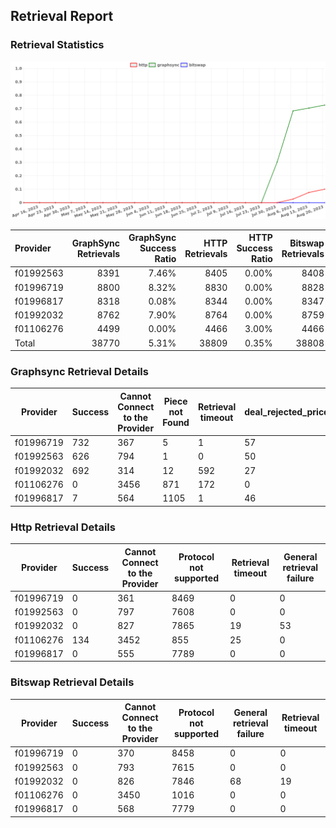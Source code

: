 ## Retrieval Report
### Retrieval Statistics
<img src="https://raw.githubusercontent.com/data-preservation-programs/filplus-checker-assets/main/filecoin-project/filecoin-plus-large-datasets/issues/1350/1692669869489.png"/>

| Provider  | GraphSync Retrievals | GraphSync Success Ratio | HTTP Retrievals | HTTP Success Ratio | Bitswap Retrievals | Bitswap Success Ratio |
| :-------- | -------------------: | ----------------------: | --------------: | -----------------: | -----------------: | --------------------: |
| f01992563 |                 8391 |                   7.46% |            8405 |              0.00% |               8408 |                 0.00% |
| f01996719 |                 8800 |                   8.32% |            8830 |              0.00% |               8828 |                 0.00% |
| f01996817 |                 8318 |                   0.08% |            8344 |              0.00% |               8347 |                 0.00% |
| f01992032 |                 8762 |                   7.90% |            8764 |              0.00% |               8759 |                 0.00% |
| f01106276 |                 4499 |                   0.00% |            4466 |              3.00% |               4466 |                 0.00% |
| Total     |                38770 |                   5.31% |           38809 |              0.35% |              38808 |                 0.00% |

### Graphsync Retrieval Details
| Provider  | Success | Cannot Connect to the Provider | Piece not Found | Retrieval timeout | deal_rejected_price_too_low | General retrieval failure | Retrieval not free |
| --------- | ------- | ------------------------------ | --------------- | ----------------- | --------------------------- | ------------------------- | ------------------ |
| f01996719 | 732     | 367                            | 5               | 1                 | 57                          | 5922                      | 1716               |
| f01992563 | 626     | 794                            | 1               | 0                 | 50                          | 5213                      | 1707               |
| f01992032 | 692     | 314                            | 12              | 592               | 27                          | 5818                      | 1307               |
| f01106276 | 0       | 3456                           | 871             | 172               | 0                           | 0                         | 0                  |
| f01996817 | 7       | 564                            | 1105            | 1                 | 46                          | 4847                      | 1748               |

### Http Retrieval Details
| Provider  | Success | Cannot Connect to the Provider | Protocol not supported | Retrieval timeout | General retrieval failure |
| --------- | ------- | ------------------------------ | ---------------------- | ----------------- | ------------------------- |
| f01996719 | 0       | 361                            | 8469                   | 0                 | 0                         |
| f01992563 | 0       | 797                            | 7608                   | 0                 | 0                         |
| f01992032 | 0       | 827                            | 7865                   | 19                | 53                        |
| f01106276 | 134     | 3452                           | 855                    | 25                | 0                         |
| f01996817 | 0       | 555                            | 7789                   | 0                 | 0                         |

### Bitswap Retrieval Details
| Provider  | Success | Cannot Connect to the Provider | Protocol not supported | General retrieval failure | Retrieval timeout |
| --------- | ------- | ------------------------------ | ---------------------- | ------------------------- | ----------------- |
| f01996719 | 0       | 370                            | 8458                   | 0                         | 0                 |
| f01992563 | 0       | 793                            | 7615                   | 0                         | 0                 |
| f01992032 | 0       | 826                            | 7846                   | 68                        | 19                |
| f01106276 | 0       | 3450                           | 1016                   | 0                         | 0                 |
| f01996817 | 0       | 568                            | 7779                   | 0                         | 0                 |
